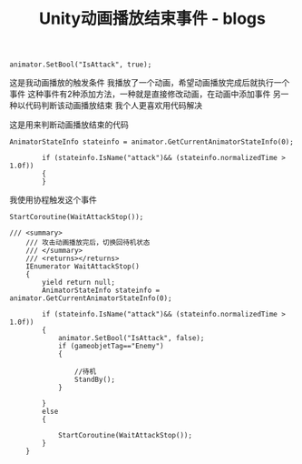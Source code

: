 ﻿---
layout: page
title: Unity动画播放结束事件
    - blogs
---


```
animator.SetBool("IsAttack", true);
```
这是我动画播放的触发条件
我播放了一个动画，希望动画播放完成后就执行一个事件
这种事件有2种添加方法，一种就是直接修改动画，在动画中添加事件
另一种以代码判断该动画播放结束
我个人更喜欢用代码解决


这是用来判断动画播放结束的代码
```
AnimatorStateInfo stateinfo = animator.GetCurrentAnimatorStateInfo(0);
        
        if (stateinfo.IsName("attack")&& (stateinfo.normalizedTime > 1.0f))
        {
        }
```
我使用协程触发这个事件

```
StartCoroutine(WaitAttackStop());
```

```
/// <summary>
    /// 攻击动画播放完后，切换回待机状态
    /// </summary>
    /// <returns></returns>
    IEnumerator WaitAttackStop()
    {
        yield return null;
        AnimatorStateInfo stateinfo = animator.GetCurrentAnimatorStateInfo(0);
        
        if (stateinfo.IsName("attack")&& (stateinfo.normalizedTime > 1.0f))
        {
            animator.SetBool("IsAttack", false);
            if (gameobjetTag=="Enemy")
            {
               
                //待机
                StandBy();
            }
            
        }
        else
        {
	
            StartCoroutine(WaitAttackStop());
        }
    }
```

